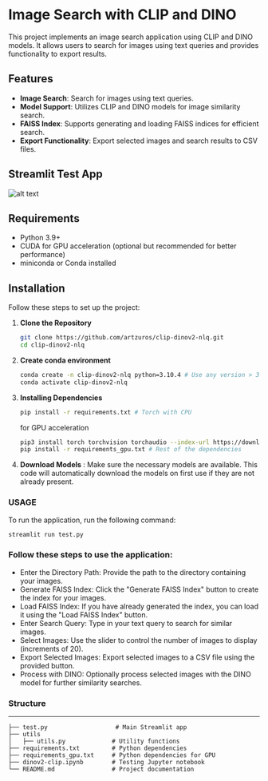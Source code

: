 # Image Search with CLIP and DINO

This project implements an image search application using CLIP and DINO models. It allows users to search for images using text queries and provides functionality to export results.

## Features

- **Image Search**: Search for images using text queries.
- **Model Support**: Utilizes CLIP and DINO models for image similarity search.
- **FAISS Index**: Supports generating and loading FAISS indices for efficient search.
- **Export Functionality**: Export selected images and search results to CSV files.

## Streamlit Test App

![alt text](media/CLIP-DINOv2-POC.gif)

<!-- For full working video of streamlit app : 
`github.com/artzuros/clip-dinov2-nlq/blob/master/media/CLIP-DINOv2-POC.mp4` -->
## Requirements

- Python 3.9+
- CUDA for GPU acceleration (optional but recommended for better performance)
- miniconda or Conda installed
## Installation

Follow these steps to set up the project:

1. **Clone the Repository**

   ```bash
   git clone https://github.com/artzuros/clip-dinov2-nlq.git
   cd clip-dinov2-nlq
2. **Create conda environment**
    ```bash
    conda create -n clip-dinov2-nlq python=3.10.4 # Use any version > 3.9
    conda activate clip-dinov2-nlq
3. **Installing Dependencies**
    ```bash
    pip install -r requirements.txt # Torch with CPU
    ```
    for GPU acceleration
    ```bash
    pip3 install torch torchvision torchaudio --index-url https://download.pytorch.org/whl/cu118 # Change according to your CUDA Drivers
    pip install -r requirements_gpu.txt # Rest of the dependencies
4. **Download Models** : 
    Make sure the necessary models are available. This code will automatically download the models on first use if they are not already present.

### USAGE

To run the application, run the following command:
```bash
streamlit run test.py
```
### Follow these steps to use the application:

- Enter the Directory Path: Provide the path to the directory containing your images.
- Generate FAISS Index: Click the "Generate FAISS Index" button to create the index for your images.
- Load FAISS Index: If you have already generated the index, you can load it using the "Load FAISS Index" button.
- Enter Search Query: Type in your text query to search for similar images.
- Select Images: Use the slider to control the number of images to display (increments of 20).
- Export Selected Images: Export selected images to a CSV file using the provided button.
- Process with DINO: Optionally process selected images with the DINO model for further similarity searches.

### Structure
---
```
├── test.py                   # Main Streamlit app
├── utils
│   ├── utils.py             # Utility functions
├── requirements.txt         # Python dependencies
├── requirements_gpu.txt     # Python dependencies for GPU
├── dinov2-clip.ipynb        # Testing Jupyter notebook
└── README.md                # Project documentation
```